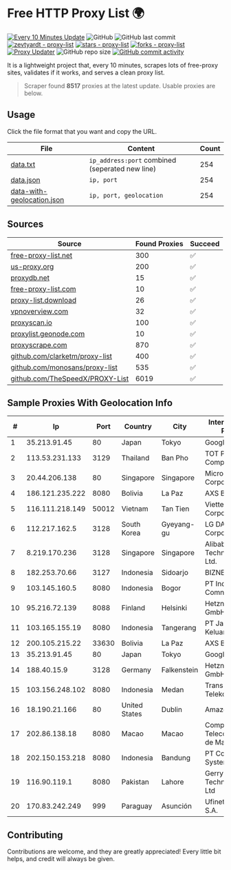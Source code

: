 
# Free HTTP Proxy List 🌍

[![Every 10 Minutes Update](https://github.com/mertguvencli/http-proxy-list/actions/workflows/main.yml/badge.svg?branch=main)](https://github.com/mertguvencli/http-proxy-list/actions/workflows/main.yml)
![GitHub](https://img.shields.io/github/license/mertguvencli/http-proxy-list)
![GitHub last commit](https://img.shields.io/github/last-commit/mertguvencli/http-proxy-list)
[![zevtyardt - proxy-list](https://img.shields.io/static/v1?label=zevtyardt&message=proxy-list&color=blue&logo=github)](https://github.com/zevtyardt/proxy-list "Go to GitHub repo")
[![stars - proxy-list](https://img.shields.io/github/stars/zevtyardt/proxy-list?style=social)](https://github.com/zevtyardt/proxy-list)
[![forks - proxy-list](https://img.shields.io/github/forks/zevtyardt/proxy-list?style=social)](https://github.com/zevtyardt/proxy-list)
[![Proxy Updater](https://github.com/zevtyardt/proxy-list/workflows/Proxy%20Updater/badge.svg)](https://github.com/zevtyardt/proxy-list/actions?query=workflow:"Proxy+Updater")
![GitHub repo size](https://img.shields.io/github/repo-size/zevtyardt/proxy-list)
[![GitHub commit activity](https://img.shields.io/github/commit-activity/m/zevtyardt/proxy-list?logo=commits)](https://github.com/zevtyardt/proxy-list/commits/main)

It is a lightweight project that, every 10 minutes, scrapes lots of free-proxy sites, validates if it works, and serves a clean proxy list.

> Scraper found **8517** proxies at the latest update. Usable proxies are below.

## Usage

Click the file format that you want and copy the URL.

|File|Content|Count|
|----|-------|-----|
|[data.txt](https://raw.githubusercontent.com/mertguvencli/http-proxy-list/main/proxy-list/data.txt)|`ip_address:port` combined (seperated new line)|254|
|[data.json](https://raw.githubusercontent.com/mertguvencli/http-proxy-list/main/proxy-list/data.json)|`ip, port`|254|
|[data-with-geolocation.json](https://raw.githubusercontent.com/mertguvencli/http-proxy-list/main/proxy-list/data-with-geolocation.json)|`ip, port, geolocation`|254|

## Sources

|Source|Found Proxies|Succeed|
|------|-------------|-------|
|[free-proxy-list.net](https://free-proxy-list.net)|300|✅|
|[us-proxy.org](https://www.us-proxy.org)|200|✅|
|[proxydb.net](http://proxydb.net)|15|✅|
|[free-proxy-list.com](https://free-proxy-list.com/?page=&port=&type%5B%5D=http&type%5B%5D=https&up_time=0&search=Search)|10|✅|
|[proxy-list.download](https://www.proxy-list.download/HTTP)|26|✅|
|[vpnoverview.com](https://vpnoverview.com/privacy/anonymous-browsing/free-proxy-servers)|32|✅|
|[proxyscan.io](https://www.proxyscan.io)|100|✅|
|[proxylist.geonode.com](https://proxylist.geonode.com/api/proxy-list?limit=300&page=1&sort_by=lastChecked&sort_type=desc&protocols=http,https)|10|✅|
|[proxyscrape.com](https://api.proxyscrape.com/v2/?request=displayproxies&protocol=http&timeout=10000&country=all&ssl=all&anonymity=all)|870|✅|
|[github.com/clarketm/proxy-list](https://raw.githubusercontent.com/clarketm/proxy-list/master/proxy-list-raw.txt)|400|✅|
|[github.com/monosans/proxy-list](https://raw.githubusercontent.com/monosans/proxy-list/main/proxies/http.txt)|535|✅|
|[github.com/TheSpeedX/PROXY-List](https://raw.githubusercontent.com/TheSpeedX/PROXY-List/master/http.txt)|6019|✅|


## Sample Proxies With Geolocation Info

|#|Ip|Port|Country|City|Internet Service Provider|
|-|--|----|-------|----|-------------------------|
|1|35.213.91.45|80|Japan|Tokyo|Google LLC|
|2|113.53.231.133|3129|Thailand|Ban Pho|TOT Public Company Limited|
|3|20.44.206.138|80|Singapore|Singapore|Microsoft Corporation|
|4|186.121.235.222|8080|Bolivia|La Paz|AXS Bolivia S. A.|
|5|116.111.218.149|50012|Vietnam|Tan Tien|Viettel Corporation|
|6|112.217.162.5|3128|South Korea|Gyeyang-gu|LG DACOM Corporation|
|7|8.219.170.236|3128|Singapore|Singapore|Alibaba (US) Technology Co., Ltd.|
|8|182.253.70.66|3127|Indonesia|Sidoarjo|BIZNET|
|9|103.145.160.5|8080|Indonesia|Bogor|PT Indonesia Comnets Plus|
|10|95.216.72.139|8088|Finland|Helsinki|Hetzner Online GmbH|
|11|103.165.155.19|8080|Indonesia|Tangerang|PT Jaringan Keluarga Bersama|
|12|200.105.215.22|33630|Bolivia|La Paz|AXS Bolivia S. A.|
|13|35.213.91.45|80|Japan|Tokyo|Google LLC|
|14|188.40.15.9|3128|Germany|Falkenstein|Hetzner Online GmbH|
|15|103.156.248.102|8080|Indonesia|Medan|Trans Media Telekomunikasi|
|16|18.190.21.166|80|United States|Dublin|Amazon.com, Inc.|
|17|202.86.138.18|8080|Macao|Macao|Companhia de Telecomunicacoes de Macau|
|18|202.150.153.218|8080|Indonesia|Bandung|PT Comtronics Systems|
|19|116.90.119.1|8080|Pakistan|Lahore|Gerrys Information Technology (PVT) Ltd|
|20|170.83.242.249|999|Paraguay|Asunción|Ufinet Panama S.A.|



## Contributing

Contributions are welcome, and they are greatly appreciated! Every
little bit helps, and credit will always be given.

